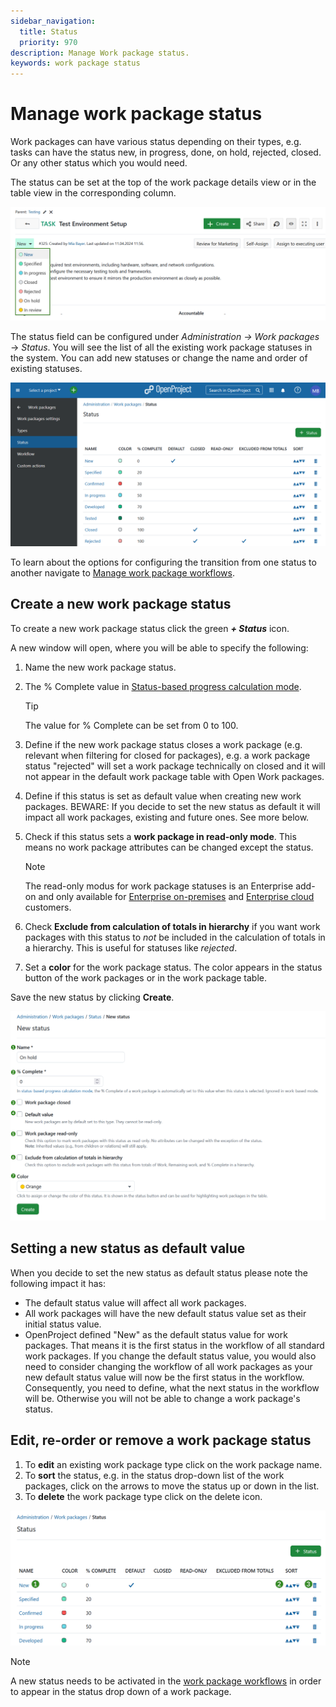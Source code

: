 ```yaml
---
sidebar_navigation:
  title: Status
  priority: 970
description: Manage Work package status.
keywords: work package status
---
```


# Manage work package status

Work packages can have various status depending on their types, e.g. tasks can have the status new, in progress, done, on hold, rejected, closed. Or any other status which you would need.

The status can be set at the top of the work package details view or in the table view in the corresponding column.

![Work packages status dropdown menu in OpenProject](openproject_system_guide_create_wp_stati_dropdown.png)

The status field can be configured under *Administration ->* *Work packages* -> *Status*. You will see the list of all the existing work package statuses in the system. You can add new statuses or change the name and order of existing statuses.

![Work package status overview in OpenProject administration](openproject_system_guide_create_wp_status_overview.png)

To learn about the options for configuring the transition from one status to another navigate to [Manage work package workflows](../work-package-workflows).

## Create a new work package status

To create a new work package status click the green ***+ Status*** icon.


A new window will open, where you will be able to specify the following:

1. Name the new work package status.

2. The %&nbsp;Complete value in [Status-based progress calculation mode](../work-package-settings/).

   > [!TIP]
   > The value for % Complete can be set from 0 to 100. 

3. Define if the new work package status closes a work package (e.g. relevant when filtering for closed for packages), e.g. a work package status "rejected" will set a work package technically on closed and it will not appear in the default work package table with Open Work packages.

4. Define if this status is set as default value when creating new work packages. BEWARE: If you decide to set the new status as default it will impact all work packages, existing and future ones. See more below.

5. Check if this status sets a **work package in read-only mode**. This means no work package attributes can be changed except the status.

   > [!NOTE]
   > The read-only modus for work package statuses is an Enterprise add-on and only available for [Enterprise on-premises](https://www.openproject.org/enterprise-edition/) and [Enterprise cloud](https://www.openproject.org/enterprise-edition/#hosting-options) customers.

6. Check **Exclude from calculation of totals in hierarchy** if you want work packages with this status to *not* be included in the calculation of totals in a hierarchy. This is useful for statuses like *rejected*.

7. Set a **color** for the work package status. The color appears in the status button of the work packages or in the work package table.

Save the new status by clicking **Create**.

![Create a new work package status in OpenProject administration](openproject_system_guide_create_new_wp_status.png)

## Setting a new status as default value

When you decide to set the new status as default status please note the following impact it has:

- The default status value will affect all work packages.
- All work packages will have the new default status value set as their initial status value.
- OpenProject defined "New" as the default status value for work packages. That means it is the first status in the workflow of all standard work packages. If you change the default status value, you would also need to consider changing the workflow of all work packages as your new default status value will now be the first status in the workflow. Consequently, you need to define, what the next status in the workflow will be. Otherwise you will not be able to change a work package's status.

## Edit, re-order or remove a work package status

1. To **edit** an existing work package type click on the work package name.
2. To **sort** the status, e.g. in the status drop-down list of the work packages, click on the arrows to move the status up or down in the list.
3. To **delete** the work package type click on the delete icon.

![Edit work package status in OpenProject administration](openproject_system_guide_edit_new_wp_status.png)

> [!NOTE]
> A new status needs to be activated in the [work package workflows](../work-package-workflows) in order to appear in the status drop down of a work package.

